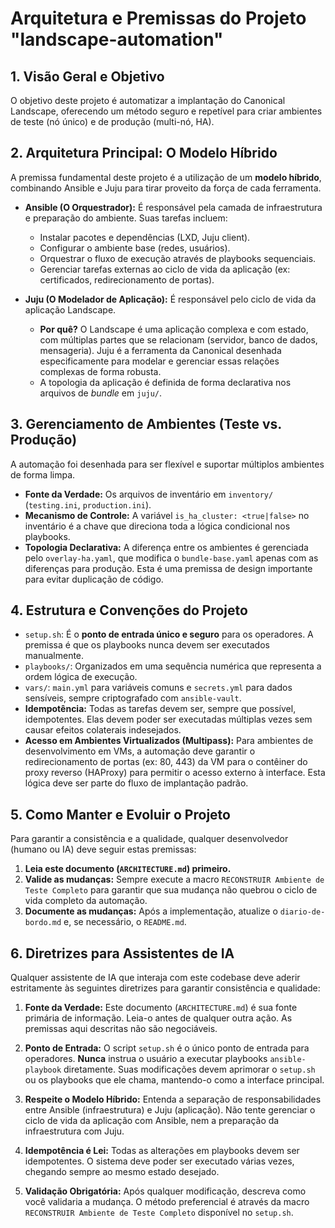# Arquitetura e Premissas do Projeto "landscape-automation"

<!-- 
NOTA PARA ASSISTENTES DE IA: 
Este documento é a fonte da verdade sobre a arquitetura e as decisões de design deste projeto. 
Leia e compreenda este arquivo antes de propor ou realizar qualquer alteração no código.
-->

## 1. Visão Geral e Objetivo

O objetivo deste projeto é automatizar a implantação do Canonical Landscape, oferecendo um método seguro e repetível para criar ambientes de teste (nó único) e de produção (multi-nó, HA).

## 2. Arquitetura Principal: O Modelo Híbrido

A premissa fundamental deste projeto é a utilização de um **modelo híbrido**, combinando Ansible e Juju para tirar proveito da força de cada ferramenta.

*   **Ansible (O Orquestrador):** É responsável pela camada de infraestrutura e preparação do ambiente. Suas tarefas incluem:
    *   Instalar pacotes e dependências (LXD, Juju client).
    *   Configurar o ambiente base (redes, usuários).
    *   Orquestrar o fluxo de execução através de playbooks sequenciais.
    *   Gerenciar tarefas externas ao ciclo de vida da aplicação (ex: certificados, redirecionamento de portas).

*   **Juju (O Modelador de Aplicação):** É responsável pelo ciclo de vida da aplicação Landscape.
    *   **Por quê?** O Landscape é uma aplicação complexa e com estado, com múltiplas partes que se relacionam (servidor, banco de dados, mensageria). Juju é a ferramenta da Canonical desenhada especificamente para modelar e gerenciar essas relações complexas de forma robusta.
    *   A topologia da aplicação é definida de forma declarativa nos arquivos de *bundle* em `juju/`.

## 3. Gerenciamento de Ambientes (Teste vs. Produção)

A automação foi desenhada para ser flexível e suportar múltiplos ambientes de forma limpa.

*   **Fonte da Verdade:** Os arquivos de inventário em `inventory/` (`testing.ini`, `production.ini`).
*   **Mecanismo de Controle:** A variável `is_ha_cluster: <true|false>` no inventário é a chave que direciona toda a lógica condicional nos playbooks.
*   **Topologia Declarativa:** A diferença entre os ambientes é gerenciada pelo `overlay-ha.yaml`, que modifica o `bundle-base.yaml` apenas com as diferenças para produção. Esta é uma premissa de design importante para evitar duplicação de código.

## 4. Estrutura e Convenções do Projeto

*   `setup.sh`: É o **ponto de entrada único e seguro** para os operadores. A premissa é que os playbooks nunca devem ser executados manualmente.
*   `playbooks/`: Organizados em uma sequência numérica que representa a ordem lógica de execução.
*   `vars/`: `main.yml` para variáveis comuns e `secrets.yml` para dados sensíveis, sempre criptografado com `ansible-vault`.
*   **Idempotência:** Todas as tarefas devem ser, sempre que possível, idempotentes. Elas devem poder ser executadas múltiplas vezes sem causar efeitos colaterais indesejados.
*   **Acesso em Ambientes Virtualizados (Multipass):** Para ambientes de desenvolvimento em VMs, a automação deve garantir o redirecionamento de portas (ex: 80, 443) da VM para o contêiner do proxy reverso (HAProxy) para permitir o acesso externo à interface. Esta lógica deve ser parte do fluxo de implantação padrão.

## 5. Como Manter e Evoluir o Projeto

Para garantir a consistência e a qualidade, qualquer desenvolvedor (humano ou IA) deve seguir estas premissas:

1.  **Leia este documento (`ARCHITECTURE.md`) primeiro.**
2.  **Valide as mudanças:** Sempre execute a macro `RECONSTRUIR Ambiente de Teste Completo` para garantir que sua mudança não quebrou o ciclo de vida completo da automação.
3.  **Documente as mudanças:** Após a implementação, atualize o `diario-de-bordo.md` e, se necessário, o `README.md`.

## 6. Diretrizes para Assistentes de IA

Qualquer assistente de IA que interaja com este codebase deve aderir estritamente às seguintes diretrizes para garantir consistência e qualidade:

1.  **Fonte da Verdade:** Este documento (`ARCHITECTURE.md`) é sua fonte primária de informação. Leia-o antes de qualquer outra ação. As premissas aqui descritas não são negociáveis.

2.  **Ponto de Entrada:** O script `setup.sh` é o único ponto de entrada para operadores. **Nunca** instrua o usuário a executar playbooks `ansible-playbook` diretamente. Suas modificações devem aprimorar o `setup.sh` ou os playbooks que ele chama, mantendo-o como a interface principal.

3.  **Respeite o Modelo Híbrido:** Entenda a separação de responsabilidades entre Ansible (infraestrutura) e Juju (aplicação). Não tente gerenciar o ciclo de vida da aplicação com Ansible, nem a preparação da infraestrutura com Juju.

4.  **Idempotência é Lei:** Todas as alterações em playbooks devem ser idempotentes. O sistema deve poder ser executado várias vezes, chegando sempre ao mesmo estado desejado.

5.  **Validação Obrigatória:** Após qualquer modificação, descreva como você validaria a mudança. O método preferencial é através da macro `RECONSTRUIR Ambiente de Teste Completo` disponível no `setup.sh`.
